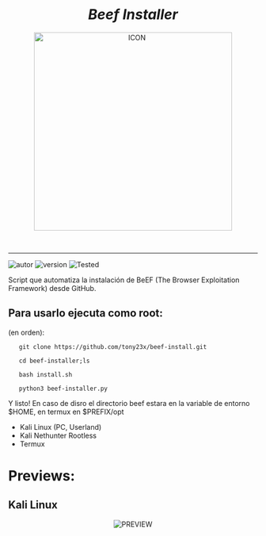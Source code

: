 <h1 align="center"> <i> Beef Installer</i> </h1>
<p align="center"><img src="https://i.ibb.co/RprvrjH/Screenshot-2021-02-24-18-45-17-removebg-preview.png" alt="ICON" align="center" border="0" width="400" height="auto"></p>
<br><hr>

![autor]
![version]
![Tested]

Script que automatiza la instalación de BeEF (The Browser Exploitation Framework) desde GitHub.


## Para usarlo ejecuta como root:

(en orden):
        
       git clone https://github.com/tony23x/beef-install.git

       cd beef-installer;ls

       bash install.sh

       python3 beef-installer.py


Y listo!
En caso de disro el directorio  beef  estara en la variable de entorno $HOME, en termux en $PREFIX/opt

* Kali Linux (PC, Userland)
* Kali Nethunter Rootless
* Termux

# Previews:
## Kali Linux
<p align="center">
<img src="#" alt="PREVIEW">
</p>

[version]: https://img.shields.io/badge/Version-BETA%3A%20V.1.0-orange
[tested]: https://img.shields.io/badge/Tested-Kali%20Linux%20%7C%20Parrot%20Sec-blue
[autor]: https://img.shields.io/badge/Author-%40Th3__Pr3d4t0r-red

